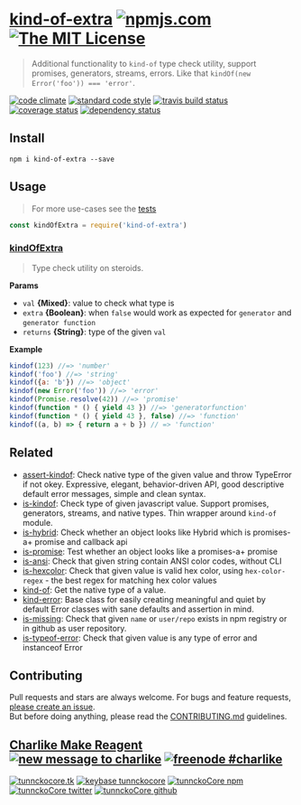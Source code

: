 # [kind-of-extra][author-www-url] [![npmjs.com][npmjs-img]][npmjs-url] [![The MIT License][license-img]][license-url] 

> Additional functionality to `kind-of` type check utility, support promises, generators, streams, errors. Like that `kindOf(new Error('foo')) === 'error'`.

[![code climate][codeclimate-img]][codeclimate-url] [![standard code style][standard-img]][standard-url] [![travis build status][travis-img]][travis-url] [![coverage status][coveralls-img]][coveralls-url] [![dependency status][david-img]][david-url]


## Install
```
npm i kind-of-extra --save
```


## Usage
> For more use-cases see the [tests](./test.js)

```js
const kindOfExtra = require('kind-of-extra')
```

### [kindOfExtra](index.js#L38)
> Type check utility on steroids.

**Params**

* `val` **{Mixed}**: value to check what type is    
* `extra` **{Boolean}**: when `false` would work as expected for `generator` and `generator function`    
* `returns` **{String}**: type of the given `val`  

**Example**

```js
kindof(123) //=> 'number'
kindof('foo') //=> 'string'
kindof({a: 'b'}) //=> 'object'
kindof(new Error('foo')) //=> 'error'
kindof(Promise.resolve(42)) //=> 'promise'
kindof(function * () { yield 43 }) //=> 'generatorfunction'
kindof(function * () { yield 43 }, false) //=> 'function'
kindof((a, b) => { return a + b }) // => 'function'
```


## Related
- [assert-kindof](https://github.com/tunnckoCore/assert-kindof): Check native type of the given value and throw TypeError if not okey. Expressive, elegant, behavior-driven API, good descriptive default error messages, simple and clean syntax.
- [is-kindof](https://github.com/tunnckocore/is-kindof): Check type of given javascript value. Support promises, generators, streams, and native types. Thin wrapper around `kind-of` module.
- [is-hybrid](https://github.com/hybridables/is-hybrid): Check whether an object looks like Hybrid which is promises-a+ promise and callback api
- [is-promise](https://github.com/then/is-promise): Test whether an object looks like a promises-a+ promise
- [is-ansi](https://github.com/tunnckocore/is-ansi): Check that given string contain ANSI color codes, without CLI
- [is-hexcolor](https://github.com/tunnckocore/is-hexcolor): Check that given value is valid hex color, using `hex-color-regex` - the best regex for matching hex color values
- [kind-of](https://github.com/jonschlinkert/kind-of): Get the native type of a value.
- [kind-error](https://github.com/tunnckocore/kind-error): Base class for easily creating meaningful and quiet by default Error classes with sane defaults and assertion in mind.
- [is-missing](https://github.com/tunnckocore/is-missing): Check that given `name` or `user/repo` exists in npm registry or in github as user repository.
- [is-typeof-error](https://github.com/tunnckocore/is-typeof-error): Check that given value is any type of error and instanceof Error


## Contributing
Pull requests and stars are always welcome. For bugs and feature requests, [please create an issue](https://github.com/tunnckoCore/kind-of-extra/issues/new).  
But before doing anything, please read the [CONTRIBUTING.md](./CONTRIBUTING.md) guidelines.


## [Charlike Make Reagent](http://j.mp/1stW47C) [![new message to charlike][new-message-img]][new-message-url] [![freenode #charlike][freenode-img]][freenode-url]

[![tunnckocore.tk][author-www-img]][author-www-url] [![keybase tunnckocore][keybase-img]][keybase-url] [![tunnckoCore npm][author-npm-img]][author-npm-url] [![tunnckoCore twitter][author-twitter-img]][author-twitter-url] [![tunnckoCore github][author-github-img]][author-github-url]


[npmjs-url]: https://www.npmjs.com/package/kind-of-extra
[npmjs-img]: https://img.shields.io/npm/v/kind-of-extra.svg?label=kind-of-extra

[license-url]: https://github.com/tunnckoCore/kind-of-extra/blob/master/LICENSE
[license-img]: https://img.shields.io/badge/license-MIT-blue.svg


[codeclimate-url]: https://codeclimate.com/github/tunnckoCore/kind-of-extra
[codeclimate-img]: https://img.shields.io/codeclimate/github/tunnckoCore/kind-of-extra.svg

[travis-url]: https://travis-ci.org/tunnckoCore/kind-of-extra
[travis-img]: https://img.shields.io/travis/tunnckoCore/kind-of-extra.svg

[coveralls-url]: https://coveralls.io/r/tunnckoCore/kind-of-extra
[coveralls-img]: https://img.shields.io/coveralls/tunnckoCore/kind-of-extra.svg

[david-url]: https://david-dm.org/tunnckoCore/kind-of-extra
[david-img]: https://img.shields.io/david/tunnckoCore/kind-of-extra.svg

[standard-url]: https://github.com/feross/standard
[standard-img]: https://img.shields.io/badge/code%20style-standard-brightgreen.svg


[author-www-url]: http://www.tunnckocore.tk
[author-www-img]: https://img.shields.io/badge/www-tunnckocore.tk-fe7d37.svg

[keybase-url]: https://keybase.io/tunnckocore
[keybase-img]: https://img.shields.io/badge/keybase-tunnckocore-8a7967.svg

[author-npm-url]: https://www.npmjs.com/~tunnckocore
[author-npm-img]: https://img.shields.io/badge/npm-~tunnckocore-cb3837.svg

[author-twitter-url]: https://twitter.com/tunnckoCore
[author-twitter-img]: https://img.shields.io/badge/twitter-@tunnckoCore-55acee.svg

[author-github-url]: https://github.com/tunnckoCore
[author-github-img]: https://img.shields.io/badge/github-@tunnckoCore-4183c4.svg

[freenode-url]: http://webchat.freenode.net/?channels=charlike
[freenode-img]: https://img.shields.io/badge/freenode-%23charlike-5654a4.svg

[new-message-url]: https://github.com/tunnckoCore/ama
[new-message-img]: https://img.shields.io/badge/ask%20me-anything-green.svg